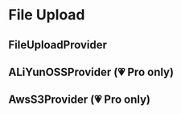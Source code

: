 # File Upload

## FileUploadProvider

## ALiYunOSSProvider (💗 Pro only)

## AwsS3Provider (💗 Pro only)
